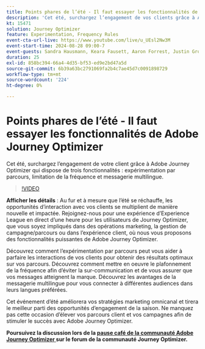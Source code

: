 ```yaml
---
title: Points phares de l’été - Il faut essayer les fonctionnalités de Adobe Journey Optimizer
description: 'Cet été, surchargez l’engagement de vos clients grâce à Adobe Journey Optimizer qui a trois fonctionnalités : expérimentation par parcours, limitation de la fréquence et messagerie multilingue.'
kt: 15471
solution: Journey Optimizer
feature: Experimentation, Frequency Rules
event-cta-url-live: https://www.youtube.com/live/u_UEsl2Nw3M
event-start-time: 2024-08-28 09:00-7
event-guests: Sandra Hausmann, Keara Fausett, Aaron Forrest, Justin Grover
duration: 25
exl-id: 858bc394-66a4-4d35-bf53-ed9e2bd47a5d
source-git-commit: 6b39a63bc2791069fa2b4c7ae45d7c0091898729
workflow-type: tm+mt
source-wordcount: '224'
ht-degree: 0%

---
```


# Points phares de l’été - Il faut essayer les fonctionnalités de Adobe Journey Optimizer

Cet été, surchargez l’engagement de votre client grâce à Adobe Journey Optimizer qui dispose de trois fonctionnalités : expérimentation par parcours, limitation de la fréquence et messagerie multilingue.

>[!VIDEO](https://video.tv.adobe.com/v/3433225/?learn=on)


**Afficher les détails** :
Au fur et à mesure que l’été se réchauffe, les opportunités d’interaction avec vos clients se multiplient de manière nouvelle et impactée. Rejoignez-nous pour une expérience d’Experience League en direct d’une heure pour les utilisateurs de Journey Optimizer, que vous soyez impliqués dans des opérations marketing, la gestion de campagne/parcours ou dans l’expérience client, où nous vous proposons des fonctionnalités puissantes de Adobe Journey Optimizer.

Découvrez comment l’expérimentation par parcours peut vous aider à parfaire les interactions de vos clients pour obtenir des résultats optimaux sur vos parcours. Découvrez comment mettre en oeuvre le plafonnement de la fréquence afin d’éviter la sur-communication et de vous assurer que vos messages atteignent la marque. Découvrez les avantages de la messagerie multilingue pour vous connecter à différentes audiences dans leurs langues préférées.

Cet événement d’été améliorera vos stratégies marketing omnicanal et tirera le meilleur parti des opportunités d’engagement de la saison. Ne manquez pas cette occasion d’élever vos parcours client et vos campagnes afin de stimuler le succès avec Adobe Journey Optimizer.

**Poursuivez la discussion lors de la [pause café de la communauté Adobe Journey Optimizer ](https://experienceleaguecommunities.adobe.com/t5/journey-optimizer-discussions/experience-leagu[...]ugust-28th-8-30-am-pt-supercharge-your/td-p/697931) sur le forum de la communauté Journey Optimizer.**

